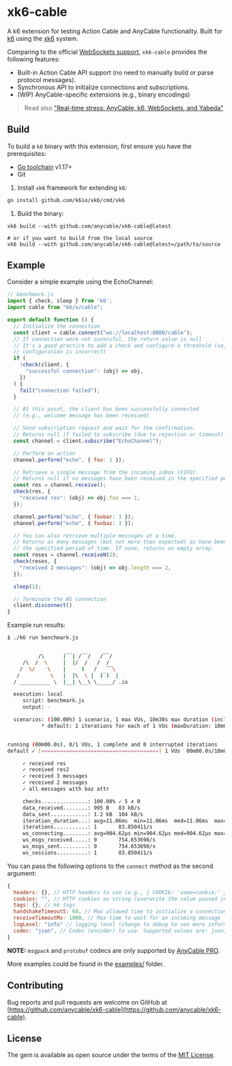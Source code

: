 # xk6-cable

A k6 extension for testing Action Cable and AnyCable functionality. Built for [k6][] using the [xk6][] system.

Comparing to the official [WebSockets support][k6-websockets], `xk6-cable` provides the following features:

- Built-in Action Cable API support (no need to manually build or parse protocol messages).
- Synchronous API to initialize connections and subscriptions.
- (WIP) AnyCable-specific extensions (e.g., binary encodings)

> Read also ["Real-time stress: AnyCable, k6, WebSockets, and Yabeda"](https://evilmartians.com/chronicles/real-time-stress-anycable-k6-websockets-and-yabeda?utm_source=xk6-cable-github)

## Build

To build a `k6` binary with this extension, first ensure you have the prerequisites:

- [Go toolchain](https://go101.org/article/go-toolchain.html) v1.17+
- Git

1. Install `xk6` framework for extending `k6`:

```sh
go install github.com/k6io/xk6/cmd/xk6
```

1. Build the binary:

```shell
xk6 build --with github.com/anycable/xk6-cable@latest

# or if you want to build from the local source
xk6 build --with github.com/anycable/xk6-cable@latest=/path/to/source
```

## Example

Consider a simple example using the EchoChannel:

```js
// benchmark.js
import { check, sleep } from 'k6';
import cable from "k6/x/cable";

export default function () {
  // Initialize the connection
  const client = cable.connect("ws://localhost:8080/cable");
  // If connection were not sucessful, the return value is null
  // It's a good practice to add a check and configure a threshold (so, you can fail-fast if
  // configuration is incorrect)
  if (
    !check(client, {
      "successful connection": (obj) => obj,
    })
  ) {
    fail("connection failed");
  }

  // At this point, the client has been successfully connected
  // (e.g., welcome message has been received)

  // Send subscription request and wait for the confirmation.
  // Returns null if failed to subscribe (due to rejection or timeout).
  const channel = client.subscribe("EchoChannel");

  // Perform an action
  channel.perform("echo", { foo: 1 });

  // Retrieve a single message from the incoming inbox (FIFO).
  // Returns null if no messages have been received in the specified period of time (see below).
  const res = channel.receive();
  check(res, {
    "received res": (obj) => obj.foo === 1,
  });

  channel.perform("echo", { foobar: 3 });
  channel.perform("echo", { foobaz: 3 });

  // You can also retrieve multiple messages at a time.
  // Returns as many messages (but not more than expected) as have been received during
  // the specified period of time. If none, returns an empty array.
  const reses = channel.receiveN(2);
  check(reses, {
    "received 2 messages": (obj) => obj.length === 2,
  });

  sleep(1);

  // Terminate the WS connection
  client.disconnect()
}
```

Example run results:

```sh
$ ./k6 run benchmark.js


          /\      |‾‾| /‾‾/   /‾‾/
     /\  /  \     |  |/  /   /  /
    /  \/    \    |     (   /   ‾‾\
   /          \   |  |\  \ |  (‾)  |
  / __________ \  |__| \__\ \_____/ .io

  execution: local
     script: benchmark.js
     output: -

  scenarios: (100.00%) 1 scenario, 1 max VUs, 10m30s max duration (incl. graceful stop):
           * default: 1 iterations for each of 1 VUs (maxDuration: 10m0s, gracefulStop: 30s)


running (00m00.0s), 0/1 VUs, 1 complete and 0 interrupted iterations
default ✓ [======================================] 1 VUs  00m00.0s/10m0s  1/1 iters, 1 per VU

     ✓ received res
     ✓ received res2
     ✓ received 3 messages
     ✓ received 2 messages
     ✓ all messages with baz attr

     checks...............: 100.00% ✓ 5 ✗ 0
     data_received........: 995 B   83 kB/s
     data_sent............: 1.2 kB  104 kB/s
     iteration_duration...: avg=11.06ms  min=11.06ms  med=11.06ms  max=11.06ms  p(90)=11.06ms  p(95)=11.06ms
     iterations...........: 1       83.850411/s
     ws_connecting........: avg=904.62µs min=904.62µs med=904.62µs max=904.62µs p(90)=904.62µs p(95)=904.62µs
     ws_msgs_received.....: 9       754.653698/s
     ws_msgs_sent.........: 9       754.653698/s
     ws_sessions..........: 1       83.850411/s
```

You can pass the following options to the `connect` method as the second argument:

```js
{
  headers: {}, // HTTP headers to use (e.g., { COOKIE: 'some=cookie;' })
  cookies: "", // HTTP cookies as string (overwrite the value passed in headers if present)
  tags: {}, // k6 tags
  handshakeTimeoutS: 60, // Max allowed time to initialize a connection
  receiveTimeoutMs: 1000, // Max time to wait for an incoming message
  logLevel: "info" // logging level (change to debug to see more information)
  codec: "json", // Codec (encoder) to use. Supported values are: json, msgpack, protobuf.
}
```

**NOTE:** `msgpack` and `protobuf` codecs are only supported by [AnyCable PRO](https://anycable.io#pro).

More examples could be found in the [examples/](./examples) folder.

## Contributing

Bug reports and pull requests are welcome on GitHub at [https://github.com/anycable/xk6-cable](https://github.com/anycable/xk6-cable).

## License

The gem is available as open source under the terms of the [MIT License](./LICENSE).

[k6]: https://k6.io
[xk6]: https://github.com/grafana/xk6
[k6-websockets]: https://k6.io/docs/using-k6/protocols/websockets/
